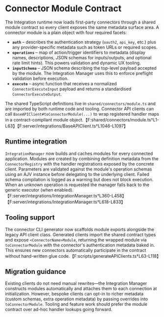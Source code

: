 # Connector Module Contract

The Integration runtime now loads first-party connectors through a shared module
contract so every client exposes the same metadata surface area. A connector
module is a plain object with four required facets:

- **`auth`** – describes the authentication strategy (`oauth2`, `api_key`, etc.)
  plus any provider-specific metadata such as token URLs or required scopes.
- **`operations`** – map of action/trigger identifiers to metadata (display
  names, descriptions, JSON schemas for inputs/outputs, and optional rate limit
  hints). This powers validation and dynamic UX tooling.
- **`inputSchema`** – JSON schema describing the top-level payload accepted by
  the module. The Integration Manager uses this to enforce preflight validation
  before execution.
- **`execute`** – async function that receives a normalized
  `ConnectorExecuteInput` payload and returns a standardised
  `ConnectorExecuteOutput`.

The shared TypeScript definitions live in
`shared/connectors/module.ts` and are imported by both runtime code and tooling.
Connector API clients can call `BaseAPIClient#toConnectorModule(...)` to wrap
registered handler maps in a contract-compliant module object.【F:shared/connectors/module.ts†L1-L63】【F:server/integrations/BaseAPIClient.ts†L1046-L1097】

## Runtime integration

`IntegrationManager` now builds and caches modules for every connected
application. Modules are created by combining definition metadata from the
`ConnectorRegistry` with the handler registrations exposed by the concrete
client. Parameters are validated against the module's operation schemas using an
AJV instance before delegating to the underlying client. Failed schema
compilation is logged as a warning but does not block execution. When an unknown
operation is requested the manager falls back to the generic executor (when
enabled).【F:server/integrations/IntegrationManager.ts†L360-L458】【F:server/integrations/IntegrationManager.ts†L618-L833】

## Tooling support

The connector CLI generator now scaffolds module exports alongside the legacy
API client class. Generated clients import the shared contract types and expose
`<ConnectorName>Module`, returning the wrapped module via `toConnectorModule`
with the connector's authentication metadata baked in. This ensures new
connectors automatically participate in the contract without hand-written glue
code.【F:scripts/generateAPIClients.ts†L63-L118】

## Migration guidance

Existing clients do not need manual rewrites—the Integration Manager constructs
modules automatically and attaches them to each connection at initialization.
However, bespoke clients can opt-in to richer metadata (custom schemas, extra
operation metadata) by passing overrides into `toConnectorModule`. Tooling and
feature work should prefer the module contract over ad-hoc handler lookups going
forward.
